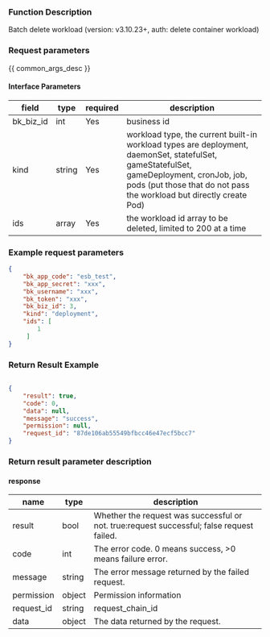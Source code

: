 ### Function Description

Batch delete workload (version: v3.10.23+, auth: delete container workload)

### Request parameters

{{ common_args_desc }}

#### Interface Parameters

| field | type | required | description |
| ----------------------------|------------|--------|--------------------------------------------|
|bk_biz_id | int| Yes |business id|
|kind | string | Yes |workload type, the current built-in workload types are deployment, daemonSet, statefulSet, gameStatefulSet, gameDeployment, cronJob, job, pods (put those that do not pass the workload but directly create Pod)|
| ids | array| Yes |the workload id array to be deleted, limited to 200 at a time|

### Example request parameters

```json
{
    "bk_app_code": "esb_test",
    "bk_app_secret": "xxx",
    "bk_username": "xxx",
    "bk_token": "xxx",
    "bk_biz_id": 3,
    "kind": "deployment",
    "ids": [
        1
     ]
}
```

### Return Result Example

```json

{
    "result": true,
    "code": 0,
    "data": null,
    "message": "success",
    "permission": null,
    "request_id": "87de106ab55549bfbcc46e47ecf5bcc7"
}
```

### Return result parameter description
#### response

| name | type | description |
| ------- | ------ | ------------------------------------- |
| result | bool | Whether the request was successful or not. true:request successful; false request failed.
| code | int | The error code. 0 means success, >0 means failure error.
| message | string | The error message returned by the failed request.
| permission | object | Permission information |
| request_id | string | request_chain_id |
| data | object | The data returned by the request.

